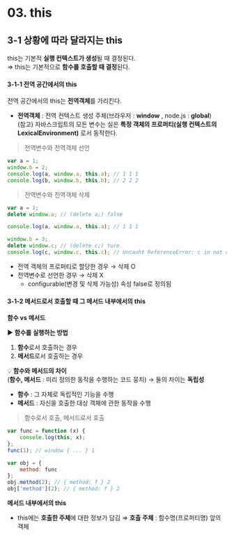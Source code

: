 # 03. this
## 3-1 상황에 따라 달라지는 this  
this는 기본적 **실행 컨텍스트가 생성**될 때 결정된다.  
⇒ this는 기본적으로 **함수를 호출할 때 결정**된다.

#### 3-1-1 전역 공간에서의 this
전역 공간에서의 this는 **전역객체**를 가리킨다.  
- **전역객체** : 전역 컨텍스트 생성 주체(브라우저 : **window** , node.js : **global**)  
(참고) 자바스크립트의 모든 변수는 실은 **특정 객체의 프로퍼티(실행 컨텍스트의 LexicalEnvironment)** 로서 동작한다.

> 전역변수와 전역객체 선언

```jsx
var a = 1;
window.b = 2;
console.log(a, window.a, this.a); // 1 1 1
console.log(b, window.b, this.b); // 2 2 2
```

> 전역변수와 전역객체 삭제

```jsx
var a = 1;
delete window.a; // (delete a;) false

console.log(a, window.a, this.a); // 1 1 1

window.b = 3;
delete window.c; // (delete c;) ture
console.log(c, window.c, this.c); // Uncauht ReferenceError: c in not defined
```

- 전역 객체의 프로퍼티로 할당한 경우 → 삭제 O
- 전역변수로 선언한 경우 → 삭제 X
    - configurable(변경 및 삭제 가능성) 속성 false로 정의됨

#### 3-1-2 메서드로서 호출할 때 그 메서드 내부에서의 this
**함수 vs 메서드**  

▶︎ **함수를 실행하는 방법**  
1. **함수**로서 호출하는 경우  
2. **메서드**로서 호출하는 경우   

💡 **함수와 메서드의 차이**  
(**함수, 메서드** : 미리 정의한 동작을 수행하는 코드 뭉치) → 둘의 차이는 **독립성**  
- **함수** : 그 자체로 독립적인 기능을 수행
- **메서드** : 자신을 호출한 대상 객체에 관한 동작을 수행

> 함수로서 호출, 메서드로서 호출

```jsx
var func = function (x) {
	console.log(this, x);
};
func(1); // window { ... } 1

var obj = {
	method: func
};
obj.method(2); // { method: f } 2
obj['method'](2); // { method: f } 2
```

**메서드 내부에서의 this**  
- this에는 **호출한 주체**에 대한 정보가 담김 ⇒ **호출 주체** : 함수명(프로퍼티명) 앞의 객체
